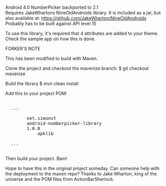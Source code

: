 Android 4.0 NumberPicker backported to 2.1  
Requires JakeWhartons NineOldAndroids library. It is included as a jar, but also available at: https://github.com/JakeWharton/NineOldAndroids  
Probably has to be built against API level 15  
  
To use this library, it's required that 4 attributes are added to your theme. Check the sample app on how this is done.

FORKER'S NOTE

This has been modified to build with Maven.

Clone the project and checkout the mavenize branch:
 $ git checkout mavenize
 
Build the library
 $ mvn clean install

Add this to your project POM:
<pre>
<dependencies>
  ...
	<dependency>
    	<groupId>net.simonvt</groupId>
    	<artifactId>android-numberpicker-library</artifactId>
    	<version>1.0.0</version>
			<type>apklib</type>
  </dependency>
  ...
</dependencies>
</pre>
Then build your project. Bam!

Hope to have this in the original project someday. 
Can someone help with the deployment to the maven repo?
Thanks to Jake Wharton, king of the universe and the POM files from ActionBarSherlock.
 
    
  
